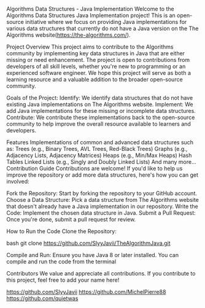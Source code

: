 Algorithms Data Structures - Java Implementation
Welcome to the Algorithms Data Structures Java Implementation project! This is an open-source initiative where we focus on providing Java implementations for various data structures that currently do not have a Java version on the The Algorithms website(https://the-algorithms.com/).

Project Overview
This project aims to contribute to the Algorithms community by implementing key data structures in Java that are either missing or need enhancement. The project is open to contributions from developers of all skill levels, whether you're new to programming or an experienced software engineer. We hope this project will serve as both a learning resource and a valuable addition to the broader open-source community.

Goals of the Project:
Identify: We identify data structures that do not have existing Java implementations on The Algorithms website.
Implement: We add Java implementations for these missing or incomplete data structures.
Contribute: We contribute these implementations back to the open-source community to help improve the overall resource available to learners and developers.

Features
Implementations of common and advanced data structures such as:
Trees (e.g., Binary Trees, AVL Trees, Red-Black Trees)
Graphs (e.g., Adjacency Lists, Adjacency Matrices)
Heaps (e.g., Min/Max Heaps)
Hash Tables
Linked Lists (e.g., Singly and Doubly Linked Lists)
And many more...
Contribution Guide
Contributions are welcome! If you'd like to help us improve the repository or add more data structures, here's how you can get involved:

Fork the Repository: Start by forking the repository to your GitHub account.
Choose a Data Structure: Pick a data structure from The Algorithms website that doesn't already have a Java implementation in our repository.
Write the Code: Implement the chosen data structure in Java.
Submit a Pull Request: Once you're done, submit a pull request for review.

How to Run the Code
Clone the Repository:

bash
git clone https://github.com/SlyyJavii/TheAlgorithmJava.git

Compile and Run: Ensure you have Java 8 or later installed. You can compile and run the code from the terminal

Contributors
We value and appreciate all contributions. If you contribute to this project, feel free to add your name here!

https://github.com/SlyyJavii
https://github.com/MichelPierre88
https://github.com/quietwas